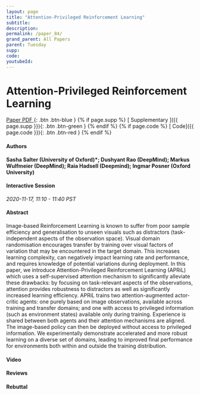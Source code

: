 ```yaml
---
layout: page
title: "Attention-Privileged Reinforcement Learning"
subtitle: 
description:
permalink: /paper_84/
grand_parent: All Papers
parent: Tuesday
supp: 
code: 
youtubeId: 
---
```


# Attention-Privileged Reinforcement Learning

[<i class="fa fa-file-text-o" aria-hidden="true"></i> Paper PDF ](https://drive.google.com/file/d/13P_hvsDw4bUN-re2upKc4RpT1f9y2Bb5/view){: .btn .btn-blue } {% if page.supp %} [<i class="fa fa-file-text-o" aria-hidden="true"></i> Supplementary ]({{ page.supp }}){: .btn .btn-green } {% endif %} {% if page.code %} [<i class="fa fa-github" aria-hidden="true"></i> Code]({{ page.code }}){: .btn .btn-red }
{% endif %}

#### Authors
**Sasha Salter (University of Oxford)*; Dushyant Rao (DeepMind); Markus Wulfmeier (DeepMind); Raia Hadsell (Deepmind); Ingmar Posner (Oxford University)**

#### Interactive Session
*2020-11-17, 11:10 - 11:40 PST*

#### Abstract
Image-based Reinforcement Learning is known to suffer from poor sample efficiency and generalisation to unseen visuals such as distractors (task-independent aspects of the observation space). Visual domain randomisation encourages transfer by training over visual factors of variation that may be encountered in the target domain. This increases learning complexity, can negatively impact learning rate and performance, and requires knowledge of potential variations during deployment. In this paper, we introduce Attention-Privileged Reinforcement Learning (APRiL) which uses a self-supervised attention mechanism to significantly alleviate these drawbacks: by focusing on task-relevant aspects of the observations, attention provides robustness to distractors as well as significantly increased learning efficiency. APRiL trains two attention-augmented actor-critic agents: one purely based on image observations, available across training and transfer domains; and one with access to privileged information (such as environment states) available only during training. Experience is shared between both agents and their attention mechanisms are aligned. The image-based policy can then be deployed without access to privileged information. We experimentally demonstrate accelerated and more robust learning on a diverse set of domains, leading to improved final performance for environments both within and outside the training distribution.

#### Video 

#### Reviews

#### Rebuttal
